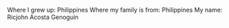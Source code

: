 Where I grew up: Philippines
Where my family is from: Philippines
My name: Ricjohn Acosta Genoguin

